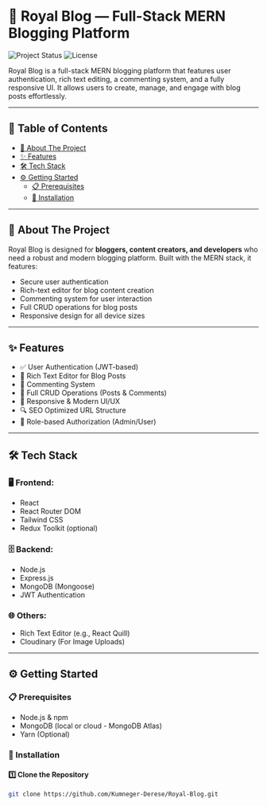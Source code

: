 # 🚀 Royal Blog — Full-Stack MERN Blogging Platform

![Project Status](https://img.shields.io/badge/status-complete-brightgreen)
![License](https://img.shields.io/badge/license-MIT-blue)

Royal Blog is a full-stack MERN blogging platform that features user authentication, rich text editing, a commenting system, and a fully responsive UI. It allows users to create, manage, and engage with blog posts effortlessly.

---

## 📑 Table of Contents
- [📖 About The Project](#about-the-project)
- [✨ Features](#features)
- [🛠 Tech Stack](#tech-stack)
- [⚙️ Getting Started](#getting-started)
  - [📋 Prerequisites](#prerequisites)
  - [🔄 Installation](#installation)
---

## 📖 About The Project

Royal Blog is designed for **bloggers, content creators, and developers** who need a robust and modern blogging platform. Built with the MERN stack, it features:
- Secure user authentication
- Rich-text editor for blog content creation
- Commenting system for user interaction
- Full CRUD operations for blog posts
- Responsive design for all device sizes

---

## ✨ Features

- ✅ User Authentication (JWT-based)
- 📝 Rich Text Editor for Blog Posts
- 💬 Commenting System
- 🔄 Full CRUD Operations (Posts & Comments)
- 🎨 Responsive & Modern UI/UX
- 🔍 SEO Optimized URL Structure
- 🔐 Role-based Authorization (Admin/User)

---

## 🛠 Tech Stack

### 🖥️ Frontend:
- React
- React Router DOM
- Tailwind CSS
- Redux Toolkit (optional)

### 🗄️ Backend:
- Node.js
- Express.js
- MongoDB (Mongoose)
- JWT Authentication

### 🌐 Others:
- Rich Text Editor (e.g., React Quill)
- Cloudinary (For Image Uploads)

---

## ⚙️ Getting Started

### 📋 Prerequisites
- Node.js & npm
- MongoDB (local or cloud - MongoDB Atlas)
- Yarn (Optional)

### 🔄 Installation

#### 1️⃣ Clone the Repository
```bash
git clone https://github.com/Kumneger-Derese/Royal-Blog.git
